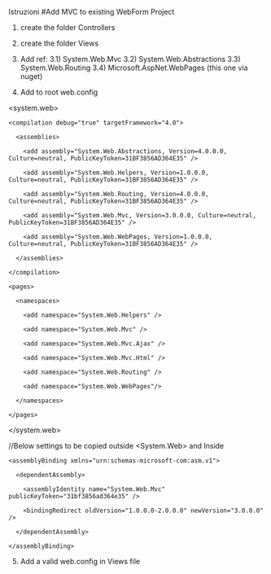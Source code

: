 Istruzioni
#Add MVC to existing WebForm Project

1) create the folder Controllers
2) create the folder Views
3) Add ref:
    3.1) System.Web.Mvc
    3.2) System.Web.Abstractions
    3.3) System.Web.Routing
    3.4) Microsoft.AspNet.WebPages (this one via nuget)

4) Add to root web.config

<system.web>

    <compilation debug="true" targetFramework="4.0">

      <assemblies>

        <add assembly="System.Web.Abstractions, Version=4.0.0.0, Culture=neutral, PublicKeyToken=31BF3856AD364E35" />

        <add assembly="System.Web.Helpers, Version=1.0.0.0, Culture=neutral, PublicKeyToken=31BF3856AD364E35" />

        <add assembly="System.Web.Routing, Version=4.0.0.0, Culture=neutral, PublicKeyToken=31BF3856AD364E35" />

        <add assembly="System.Web.Mvc, Version=3.0.0.0, Culture=neutral, PublicKeyToken=31BF3856AD364E35" />

        <add assembly="System.Web.WebPages, Version=1.0.0.0, Culture=neutral, PublicKeyToken=31BF3856AD364E35" />

      </assemblies>

    </compilation>

    <pages>

      <namespaces>

        <add namespace="System.Web.Helpers" />

        <add namespace="System.Web.Mvc" />

        <add namespace="System.Web.Mvc.Ajax" />

        <add namespace="System.Web.Mvc.Html" />

        <add namespace="System.Web.Routing" />

        <add namespace="System.Web.WebPages"/>

      </namespaces>

    </pages>

 </system.web>

//Below settings to be copied outside <System.Web> and Inside <configuration>

 <runtime>

    <assemblyBinding xmlns="urn:schemas-microsoft-com:asm.v1">

      <dependentAssembly>

        <assemblyIdentity name="System.Web.Mvc" publicKeyToken="31bf3856ad364e35" />

        <bindingRedirect oldVersion="1.0.0.0-2.0.0.0" newVersion="3.0.0.0" />

      </dependentAssembly>

    </assemblyBinding>

  </runtime>

 5) Add a valid web.config in Views file
